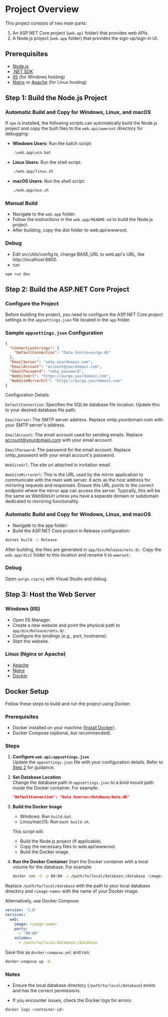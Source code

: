 # Project Overview

This project consists of two main parts:
1. An ASP.NET Core project (`web.api` folder) that provides web APIs.
2. A Node.js project (`web.app` folder) that provides the sign-up/sign-in UI.

## Prerequisites

- [Node.js](https://nodejs.org/)
- [.NET SDK](https://dotnet.microsoft.com/download)
- [IIS](https://www.iis.net/) (for Windows hosting)
- [Nginx](https://nginx.org/) or [Apache](https://httpd.apache.org/) (for Linux hosting)

## Step 1: Build the Node.js Project

### Automatic Build and Copy for Windows, Linux, and macOS

If `npm` is installed, the following scripts can automatically build the Node.js project and copy the built files to the `web.api/wwwroot` directory for debugging:

- **Windows Users**: Run the batch script:
  ```bash
  .\web.app\win.bat
  ```
- **Linux Users**: Run the shell  script:
  ```bash
  ./web.app/linux.sh
  ```
- **macOS Users**: Run the shell  script:
  ```bash
  ./web.app/osx.sh
  ```
### Manual Build
- Navigate to the `web.app` folder:
- Follow the instructions in the `web.app/README.md` to build the Node.js project.
- After building, copy the dist folder to web.api/wwwroot.

### Debug
 - Edit src/utils/config.ts, change BASE_URL to web.api's URL, like http://localhost:8800.
 - run
 ```
 npm run dev
 ```

## Step 2: Build the ASP.NET Core Project

### Configure the Project
Before building the project, you need to configure the ASP.NET Core project settings in the `appsettings.json` file located in the `app` folder.

### Sample `appsettings.json` Configuration

```json
{
  "ConnectionStrings": {
    "DefaultConnection": "Data Source=aurga.db"
  },
  "EmailServer": "smtp.yourdomain.com",
  "EmailAccount": "account@yourdomain.com",
  "EmailPassword": "smtp_password",
  "WebSiteUrl": "https://aurga.yourdomain.com", 
  "WebSiteMirrorUrl": "https://aurga.yourdomain.com" 
}
```
Configuration Details

`DefaultConnection`: Specifies the SQLite database file location. Update this to your desired database file path.

`EmailServer`: The SMTP server address. Replace smtp.yourdomain.com with your SMTP server's address.

`EmailAccount`: The email account used for sending emails. Replace account@yourdomain.com with your email account.

`EmailPassword`: The password for the email account. Replace smtp_password with your email account's password.

`WebSiteUrl`: The site url attached in invitation email.

`WebSiteMirrorUrl`: This is the URL used by the mirror application to communicate with the main web server. It acts as the host address for mirroring requests and responses. Ensure this URL points to the correct endpoint where the mirror app can access the server. Typically, this will be the same as WebSiteUrl unless you have a separate domain or subdomain dedicated to mirroring functionality. 

### Automatic Build and Copy for Windows, Linux, and macOS

- Navigate to the app folder:
- Build the ASP.NET Core project in Release configuration:
```bash
dotnet build -c Release
```
After building, the files are generated in `app/bin/Release/netx.0/`. Copy the `web.app/dist` folder to this location and rename it to `wwwroot`:

### Debug
Open `aurga.csproj` with Visual Studio and debug.

## Step 3: Host the Web Server
### Windows (IIS)
- Open IIS Manager.
- Create a new website and point the physical path to `app/bin/Release/netx.0/`.
- Configure the bindings (e.g., port, hostname).
- Start the website.
### Linux (Nginx or Apache)
- [Apache](https://www.yogihosting.com/aspnet-core-host-apache-linux/)
- [Nginx](https://learn.microsoft.com/en-us/aspnet/core/host-and-deploy/linux-nginx?view=aspnetcore-9.0&tabs=linux-ubuntu)
- [Docker](https://learn.microsoft.com/en-us/aspnet/core/host-and-deploy/docker/building-net-docker-images?view=aspnetcore-9.0)

## Docker Setup

Follow these steps to build and run the project using Docker:

### Prerequisites
- Docker installed on your machine ([Install Docker](https://docs.docker.com/get-docker/)).
- Docker Compose (optional, but recommended).

### Steps

1. **Configure `web.api/appsettings.json`**  
   Update the `appsettings.json` file with your configuration details. Refer to [Step 2](#step-2-configuration) for guidance.

2. **Set Database Location**  
   Change the database path in `appsettings.json` to a bind mount path inside the Docker container. For example:
   ```json
   "DefaultConnection": "Data Source=/database/data.db"
   ```
3. **Build the Docker Image**
      - Windows: Run `build.bat`.
      - Linxu/macOS: Run `bash build.sh`.
      
      This script will:

      - Build the Node.js project (if applicable).
      - Copy the necessary files to web.api/wwwroot.
      - Build the Docker image.
3. **Run the Docker Container**
  Start the Docker container with a local volume for the database. For example:
      ```bash
      docker run -d -p 80:80 -v /path/to/local/database:/database <image-name>
      ```
Replace `/path/to/local/database` with the path to your local database directory and `<image-name>` with the name of your Docker image.

Alternatively, use Docker Compose:
```yaml
version: '3.8'
services:
  web:
    image: <image-name>
    ports:
      - "80:80"
    volumes:
      - /path/to/local/database:/database
```
Save this as `docker-compose.yml` and run:
```bash
docker-compose up -d
```
### Notes
- Ensure the local database directory (`/path/to/local/database`) exists and has the correct permissions.

- If you encounter issues, check the Docker logs for errors:
```bash
docker logs <container-id>
```
